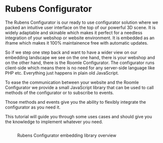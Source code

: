 # Rubens Configurator

The Rubens Configurator is our ready to use configurator solution where we packed an intuitive user interface on the top of our powerful 3D scene. It is widely adaptable and skinable which makes it perfect for a needless integration of your webshop or website environment. It is embedded as an iframe which makes it 100% maintainence free with automatic updates.

So if we step one step back and want to have a wider view on our embedding landscape we see on the one hand, there is your webshop and on the other hand, there is the Roomle Configurator. The configurator runs client-side which means there is no need for any server-side language like PHP etc. Everything just happens in plain old JavaScript.

To ease the communication between your website and the Roomle Configurator we provide a small JavaScript library that can be used to call methods of the configurator or to subscribe to events.

Those methods and events give you the ability to flexibly integrate the configurator as you need it.

This tutorial will guide you through some uses cases and should give you the knowledge to implement whatever you need.

<figure><img src="../../.gitbook/assets/configurator-overview.svg" alt=""><figcaption><p>Rubens Configurator embedding library overview</p></figcaption></figure>
